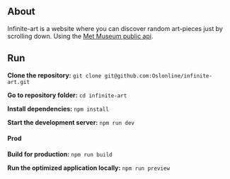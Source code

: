 <h2>About</h2>

Infinite-art is a website where you can discover random art-pieces just by scrolling down.
Using the [Met Museum public api](https://metmuseum.github.io/).

<h2>Run</h2>

**Clone the repository:**
`git clone git@github.com:Oslonline/infinite-art.git`

**Go to repository folder:**
`cd infinite-art`

**Install dependencies:**
`npm install`

**Start the development server:**
`npm run dev`

#### Prod

**Build for production:**
`npm run build`

**Run the optimized application locally:**
`npm run preview`
